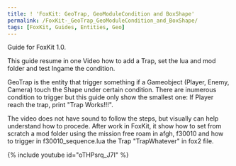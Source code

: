 ```yaml
---
title: ! 'FoxKit: GeoTrap, GeoModuleCondition and BoxShape'
permalink: /FoxKit-_GeoTrap_GeoModuleCondition_and_BoxShape/
tags: [FoxKit, Guides, Entities, Geo]
---
```


Guide for FoxKit 1.0.

This guide resume in one Video how to add a Trap, set the lua and mod
folder and test Ingame the condition.

GeoTrap is the entity that trigger something if a Gameobject (Player,
Enemy, Camera) touch the Shape under certain condition. There are
inumerous condition to trigger but this guide only show the smallest
one: If Player reach the trap, print "Trap Works\!\!\!".

The video does not have sound to follow the steps, but visually can help
understand how to procede. After work in FoxKit, it show how to set from
scratch a mod folder using the mission free roam in afgh, f30010 and how
to trigger in f30010_sequence.lua the Trap "TrapWhatever" in fox2 file.


{% include youtube id="oTHPsrq_J7I" %}